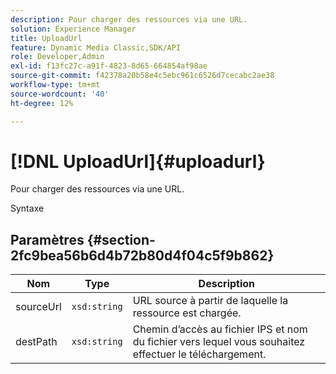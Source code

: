 ```yaml
---
description: Pour charger des ressources via une URL.
solution: Experience Manager
title: UploadUrl
feature: Dynamic Media Classic,SDK/API
role: Developer,Admin
exl-id: f13fc27c-a91f-4823-8d65-664854af98ae
source-git-commit: f42378a20b58e4c5ebc961c6526d7cecabc2ae38
workflow-type: tm+mt
source-wordcount: '40'
ht-degree: 12%

---
```


# [!DNL UploadUrl]{#uploadurl}

Pour charger des ressources via une URL.

Syntaxe

## Paramètres {#section-2fc9bea56b6d4b72b80d4f04c5f9b862}

| Nom | Type | Description |
|---|---|---|
| sourceUrl | `xsd:string` | URL source à partir de laquelle la ressource est chargée. |
| destPath | `xsd:string` | Chemin d’accès au fichier IPS et nom du fichier vers lequel vous souhaitez effectuer le téléchargement. |
